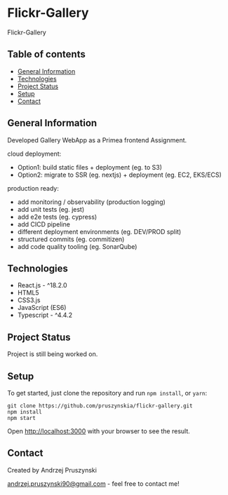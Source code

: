 # Flickr-Gallery

Flickr-Gallery

## Table of contents

- [General Information](#general-information)
- [Technologies](#technologies)
- [Project Status](#project-status)
- [Setup](#setup)
- [Contact](#contact)

## General Information

Developed Gallery WebApp as a Primea frontend Assignment.

cloud deployment:
- Option1: build static files + deployment (eg. to S3)
- Option2: migrate to SSR (eg. nextjs) + deployment (eg. EC2, EKS/ECS)

production ready:
- add monitoring / observability (production logging)
- add unit tests (eg. jest)
- add e2e tests (eg. cypress)
- add CICD pipeline
- different deployment environments (eg. DEV/PROD split)
- structured commits (eg. commitizen)
- add code quality tooling (eg. SonarQube)

## Technologies

- React.js - ^18.2.0
- HTML5
- CSS3.js
- JavaScript (ES6)
- Typescript - ^4.4.2

## Project Status

Project is still being worked on.

## Setup

To get started, just clone the repository and run `npm install`, or `yarn`:

```
git clone https://github.com/pruszynskia/flickr-gallery.git
npm install
npm start
```

Open [http://localhost:3000](http://localhost:3000) with your browser to see the result.

## Contact

Created by Andrzej Pruszynski <br />

andrzej.pruszynski90@gmail.com - feel free to contact me!
